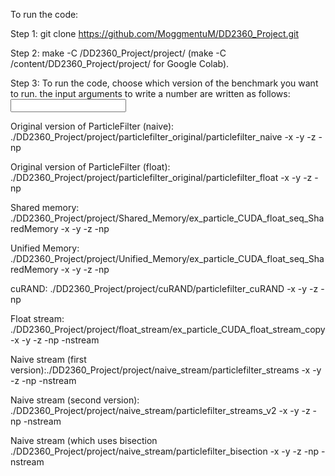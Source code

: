
To run the code:

Step 1:
git clone https://github.com/MoggmentuM/DD2360_Project.git

Step 2:
make -C /DD2360_Project/project/ (make -C /content/DD2360_Project/project/ for Google Colab).

Step 3:
To run the code, choose which version of the benchmark you want to run. the input arguments to write a number are written as follows: <input>

Original version of ParticleFilter (naive): ./DD2360_Project/project/particlefilter_original/particlefilter_naive -x <x> -y <y> -z <z> -np <np> 

Original version of ParticleFilter (float): ./DD2360_Project/project/particlefilter_original/particlefilter_float -x <x> -y <y> -z <z> -np <np>

Shared memory: ./DD2360_Project/project/Shared_Memory/ex_particle_CUDA_float_seq_SharedMemory -x <x> -y <y> -z <z> -np <np>

Unified Memory: ./DD2360_Project/project/Unified_Memory/ex_particle_CUDA_float_seq_SharedMemory -x <x> -y <y> -z <z> -np <np>

cuRAND: ./DD2360_Project/project/cuRAND/particlefilter_cuRAND -x <x> -y <y> -z <z> -np <np>

Float stream: ./DD2360_Project/project/float_stream/ex_particle_CUDA_float_stream_copy -x <x> -y <y> -z <z> -np <np> -nstream <nstream>

Naive stream (first version):./DD2360_Project/project/naive_stream/particlefilter_streams -x <x> -y <y> -z <z> -np <np> -nstream <nstream>

Naive stream (second version): ./DD2360_Project/project/naive_stream/particlefilter_streams_v2 -x <x> -y <y> -z <z> -np <np> -nstream <nstream>

Naive stream (which uses bisection ./DD2360_Project/project/naive_stream/particlefilter_bisection  -x <x> -y <y> -z <z> -np <np> -nstream <nstream>
